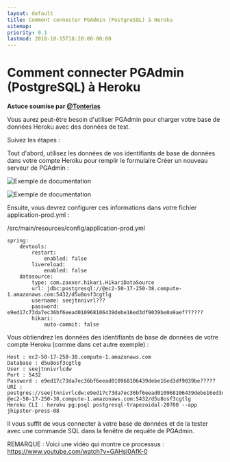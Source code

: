 ```yaml
---
layout: default
title: Comment connecter PGAdmin (PostgreSQL) à Heroku
sitemap:
priority: 0.1
lastmod: 2018-10-15T18:20:00-00:00
---
```

# Comment connecter PGAdmin (PostgreSQL) à Heroku

__Astuce soumise par [@Tonterias](https://github.com/Tonterias)__

Vous aurez peut-être besoin d'utiliser PGAdmin pour charger votre base de données Heroku avec des données de test.

Suivez les étapes :

Tout d'abord, utilisez les données de vos identifiants de base de données dans votre compte Heroku pour remplir le formulaire Créer un nouveau serveur de PGAdmin :

![Exemple de documentation](../images/028_tip_pgadmin_heroku_01.png)

![Exemple de documentation](../images/028_tip_pgadmin_heroku_02.png)

Ensuite, vous devrez configurer ces informations dans votre fichier application-prod.yml :

/src/main/resources/config/application-prod.yml

    spring:
        devtools:
            restart:
                enabled: false
            livereload:
                enabled: false
        datasource:
            type: com.zaxxer.hikari.HikariDataSource
            url: jdbc:postgresql://@ec2-50-17-250-38.compute-1.amazonaws.com:5432/d5u8osf3cgtlg
            username: seejtnnivrl???
            password: e9ed17c73da7ec36bf6eead010968106439debe16ed3df9039be0a9aef??????
            hikari:
                auto-commit: false

Vous obtiendrez les données des identifiants de base de données de votre compte Heroku (comme dans cet autre exemple) :

    Host : ec2-50-17-250-38.compute-1.amazonaws.com
    Database : d5u8osf3cgtlg
    User : seejtnnivrlcdw
    Port : 5432
    Password : e9ed17c73da7ec36bf6eead010968106439debe16ed3df9039be?????
    URI : postgres://seejtnnivrlcdw:e9ed17c73da7ec36bf6eead010968106439debe16ed3df9039b???????
    @ec2-50-17-250-38.compute-1.amazonaws.com:5432/d5u8osf3cgtlg
    Heroku CLI : heroku pg:psql postgresql-trapezoidal-20780 --app jhipster-press-08

Il vous suffit de vous connecter à votre base de données et de la tester avec une commande SQL dans la fenêtre de requête de PGAdmin.

REMARQUE : Voici une vidéo qui montre ce processus : https://www.youtube.com/watch?v=GAHsl0AfK-0